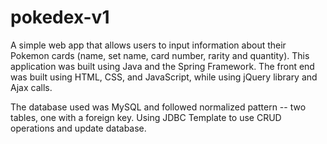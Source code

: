 # pokedex-v1
A simple web app that allows users to input information about their Pokemon cards (name, set name, card number, rarity and quantity). This application was built using Java and the Spring Framework. The front end was built using HTML, CSS, and JavaScript, while using jQuery library and Ajax calls. 

The database used was MySQL and followed normalized pattern -- two tables, one with a foreign key. Using JDBC Template to use CRUD operations and update database.
